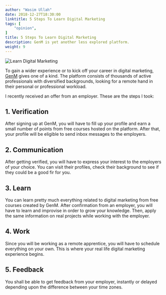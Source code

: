 ```yaml
---
author: "Wasim Ullah"
date: 2018-12-27T18:30:00
linktitle: 5 Steps To Learn Digital Marketing
tags: [
    "opinion",
]
title: 5 Steps To Learn Digital Marketing
description: GenM is yet another less explored platform.
weight: 9
---
```


![Learn Digital Marketing](/images/genm.png)

To gain a wider experience or to kick off your career in digital marketing, <a href="https://www.genm.co/" target="_blank">GenM</a> gives one of a kind. The platform consists of thousands of active professionals with diversified backgrounds, looking for a remote hand in their personal or professional workload.<br>

I recently received an offer from an employer. These are the steps I took:

## 1. Verification
After signing up at GenM, you will have to fill up your profile and earn a small number of points from free courses hosted on the platform. After that, your profile will be eligible to send inbox messages to the employers.

## 2. Communication
After getting verified, you will have to express your interest to the employers of your choice. You can visit their profiles, check their background to see if they could be a good fir for you.

## 3. Learn
You can learn pretty much everything related to digital marketing from free courses created by GenM. After confirmation from an employer, you will have to learn and improvise in order to grow your knowledge. Then, apply the same information on real projects while working with the employer.

## 4. Work
Since you will be working as a remote apprentice, you will have to schedule everything on your own. This is where your real life digital marketing experience begins.

## 5. Feedback
You shall be able to get feedback from your employer, instantly or delayed depending upon the difference between your time zones.
